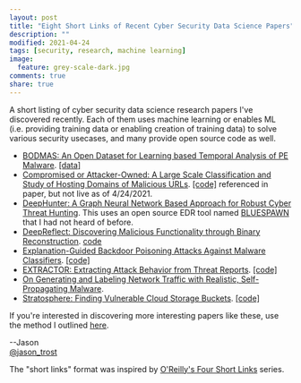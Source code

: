 ```yaml
---
layout: post
title: "Eight Short Links of Recent Cyber Security Data Science Papers"
description: ""
modified: 2021-04-24
tags: [security, research, machine learning]
image:
  feature: grey-scale-dark.jpg
comments: true
share: true
---
```


A short listing of cyber security data science research papers I've discovered recently.  Each of them uses machine learning or enables ML (i.e. providing training data or enabling creation of training data) to solve various security usecases, and many provide open source code as well.

* [BODMAS: An Open Dataset for Learning based Temporal Analysis of PE Malware](https://liminyang.web.illinois.edu/data/DLS21_BODMAS.pdf). [[data]](https://whyisyoung.github.io/BODMAS/)
* [Compromised or Attacker-Owned: A Large Scale Classification and Study of Hosting Domains of Malicious URLs](https://www.usenix.org/system/files/sec21fall-desilva.pdf). [[code]](https://github.com/qcri/compromised) referenced in paper, but not live as of 4/24/2021.
* [DeepHunter: A Graph Neural Network Based Approach for Robust Cyber Threat Hunting](https://arxiv.org/pdf/2104.09806.pdf). This uses an open source EDR tool named [BLUESPAWN]((https://github.com/ION28/BLUESPAWN/)) that I had not heard of before.
* [DeepReflect: Discovering Malicious Functionality through Binary Reconstruction](https://www.usenix.org/system/files/sec21fall-downing.pdf).  [code](https://github.com/evandowning/deepreflect)
* [Explanation-Guided Backdoor Poisoning Attacks Against Malware Classifiers](https://www.usenix.org/system/files/sec21fall-severi.pdf). [[code]](https://github.com/ClonedOne/MalwareBackdoors)
* [EXTRACTOR: Extracting Attack Behavior from Threat Reports](https://arxiv.org/pdf/2104.08618.pdf). [[code]](https://github.com/ksatvat/Extractor)
* [On Generating and Labeling Network Traffic with Realistic, Self-Propagating Malware](https://arxiv.org/pdf/2104.10034.pdf).
* [Stratosphere: Finding Vulnerable Cloud Storage Buckets](https://zakird.com/papers/stratosphere-preprint.pdf). [[code]](https://github.com/stanford-esrg/stratosphere)

If you're interested in discovering more interesting papers like these, use the method I outlined [here](/security-data-science-learning-resources/).

--Jason
<br />[@jason_trost](https://twitter.com/#!/jason_trost)

The "short links" format was inspired by [O'Reilly's Four Short Links](https://www.oreilly.com/feed/four-short-links) series.
